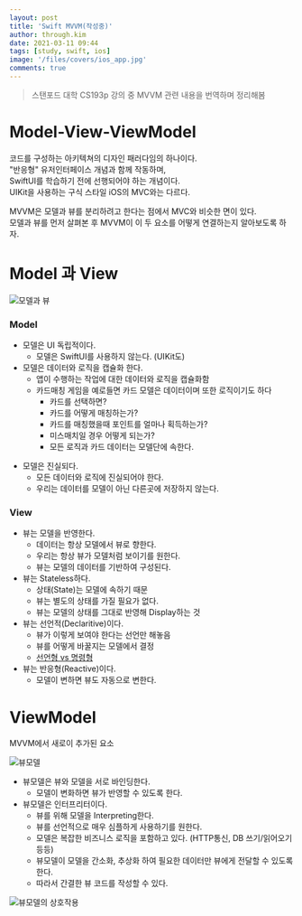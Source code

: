 ```yaml
---
layout: post
title: 'Swift MVVM(작성중)'
author: through.kim
date: 2021-03-11 09:44
tags: [study, swift, ios]
image: '/files/covers/ios_app.jpg'
comments: true
---
```


> 스탠포드 대학 CS193p 강의 중 MVVM 관련 내용을 번역하며 정리해봄

# Model-View-ViewModel

코드를 구성하는 아키텍쳐의 디자인 패러다임의 하나이다.  
"반응형" 유저인터페이스 개념과 함께 작동하며,  
SwiftUI를 학습하기 전에 선행되어야 하는 개념이다.  
UIKit을 사용하는 구식 스타일 iOS의 MVC와는 다르다.  

MVVM은 모델과 뷰를 분리하려고 한다는 점에서 MVC와 비슷한 면이 있다.  
모델과 뷰를 먼저 살펴본 후 MVVM이 이 두 요소를 어떻게 연결하는지 알아보도록 하자.  

# Model 과 View

![모델과 뷰](/files/cs193p/1.png)

### Model

- 모델은 UI 독립적이다.
    + 모델은 SwiftUI를 사용하지 않는다. (UIKit도)
- 모델은 데이터와 로직을 캡슐화 한다.
    + 앱이 수행하는 작업에 대한 데이터와 로직을 캡슐화함
    + 카드매칭 게임을 예로들면 카드 모델은 데이터이며 또한 로직이기도 하다
        + 카드를 선택하면?
        + 카드를 어떻게 매칭하는가?
        + 카드를 매칭했을때 포인트를 얼마나 획득하는가?
        + 미스매치일 경우 어떻게 되는가?
        + 모든 로직과 카드 데이터는 모델단에 속한다.
* 모델은 진실되다.
    - 모든 데이터와 로직에 진실되어야 한다.
    - 우리는 데이터를 모델이 아닌 다른곳에 저장하지 않는다.

### View

- 뷰는 모델을 반영한다.
    + 데이터는 항상 모델에서 뷰로 향한다.
    + 우리는 항상 뷰가 모델처럼 보이기를 원한다.
    + 뷰는 모델의 데이터를 기반하여 구성된다.
- 뷰는 Stateless하다.
    + 상태(State)는 모델에 속하기 때문
    + 뷰는 별도의 상태를 가질 필요가 없다.
    + 뷰는 모델의 상태를 그대로 반영해 Display하는 것
- 뷰는 선언적(Declaritive)이다.
    + 뷰가 이렇게 보여야 한다는 선언만 해놓음
    + 뷰를 어떻게 바꿀지는 모델에서 결정
    + [선언형 vs 명령형](https://ui.dev/imperative-vs-declarative-programming/)
- 뷰는 반응형(Reactive)이다.
    + 모델이 변하면 뷰도 자동으로 변한다.

# ViewModel

MVVM에서 새로이 추가된 요소

![뷰모델](/files/cs193p/2.png)

- 뷰모델은 뷰와 모델을 서로 바인딩한다.
    + 모델이 변화하면 뷰가 반영할 수 있도록 한다.
- 뷰모델은 인터프리터이다.
    + 뷰를 위해 모델을 Interpreting한다.
    + 뷰를 선언적으로 매우 심플하게 사용하기를 원한다.
    + 모델은 복잡한 비즈니스 로직을 포함하고 있다. (HTTP통신, DB 쓰기/읽어오기 등등)
    + 뷰모델이 모델을 간소화, 추상화 하여 필요한 데이터만 뷰에게 전달할 수 있도록 한다.
    + 따라서 간결한 뷰 코드를 작성할 수 있다.

![뷰모델의 상호작용](/files/cs193p/3.png)